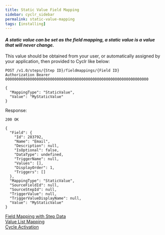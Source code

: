 ```yaml
---
title: Static Value Field Mapping
sidebar: cyclr_sidebar
permalink: static-value-mapping
tags: [installing]
---
```


#### _**A static value can be set as the field mapping, a static value is a value that will never change.**_

This value should be obtained from your user, or automatically assigned by your application, then provided to Cyclr like below:

    POST /v1.0/steps/{Step ID}/fieldmappings/{Field ID}
    Authorization Bearer 0000000000000000000000000000000000000000000000000000000000000000 

    {
      "MappingType": "StaticValue",
      "Value": "MyStaticValue"
    }

Response:

    200 OK

    {
      "Field": {
        "Id": 283792,
        "Name": "Email",
        "Description": null,
        "IsOptional": false,
        "DataType": undefined,
        "TriggerName": null,
        "Values": [],
        "DisplayOrder": 1,
        "Triggers": []
      },
      "MappingType": "StaticValue",
      "SourceFieldId": null,
      "SourceStepId": null,
      "TriggerValue": null,
      "TriggerValueDisplayName": null,
      "Value": "MyStaticValue"
    }

[Field Mapping with Step Data](./field-mapping-with-step-data)  
[Value List Mapping](./value-list-mapping)  
[Cycle Activation](./cycle-activation)